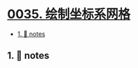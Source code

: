 # [0035. 绘制坐标系网格](https://github.com/Tdahuyou/svg/tree/main/0035.%20%E7%BB%98%E5%88%B6%E5%9D%90%E6%A0%87%E7%B3%BB%E7%BD%91%E6%A0%BC)

<!-- region:toc -->
- [1. 📒 notes](#1--notes)
<!-- endregion:toc -->

## 1. 📒 notes


